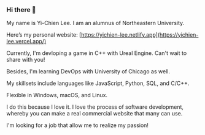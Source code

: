 ### Hi there 👋

My name is Yi-Chien Lee. I am an alumnus of Northeastern University.

Here’s my personal website: [https://yichien-lee.netlify.app](https://yichien-lee.vercel.app/)

Currently, I'm devloping a game in C++ with Ureal Engine. Can't wait to share with you!

Besides, I'm learning DevOps with University of Chicago as well.

My skillsets include languages like JavaScript, Python, SQL, and C/C++.

Flexible in Windows, macOS, and Linux. 

I do this because I love it. I love the process of software development, whereby you can make a real commercial website that many can use.

I'm looking for a job that allow me to realize my passion!
<!--
**ycl818/ycl818** is a ✨ _special_ ✨ repository because its `README.md` (this file) appears on your GitHub profile.

Here are some ideas to get you started:

- 🔭 I’m currently working on ...
- 🌱 I’m currently learning ...
- 👯 I’m looking to collaborate on ...
- 🤔 I’m looking for help with ...
- 💬 Ask me about ...
- 📫 How to reach me: ...
- 😄 Pronouns: ...
- ⚡ Fun fact: ...
-->
